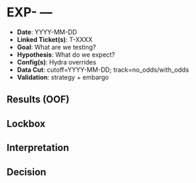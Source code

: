 # EXP-<ID> — <Short Title>
- **Date**: YYYY-MM-DD
- **Linked Ticket(s)**: T-XXXX
- **Goal**: What are we testing?
- **Hypothesis**: What do we expect?
- **Config(s)**: Hydra overrides
- **Data Cut**: cutoff=YYYY-MM-DD; track=no_odds/with_odds
- **Validation**: strategy + embargo
## Results (OOF)
## Lockbox
## Interpretation
## Decision
